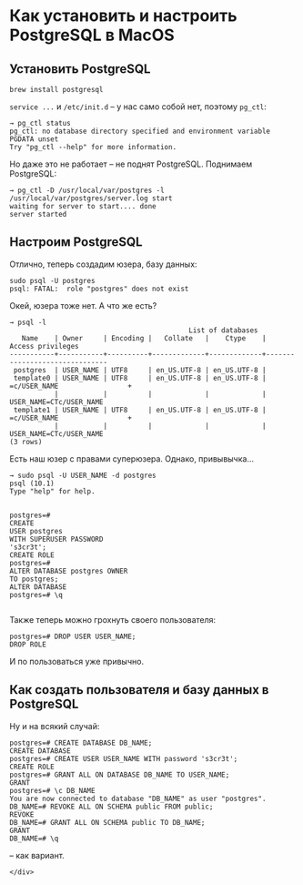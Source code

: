 # Как установить и настроить PostgreSQL в MacOS

<div itemprop="description" class="post_text">
      
<h2>Установить PostgreSQL</h2>
<pre><code class="hljs language-undefined">brew install postgresql
</code></pre>
<p><code>service ...</code> и <code>/etc/init.d</code> – у нас само собой нет, поэтому <code>pg_ctl</code>:</p>
<pre><code class="hljs language-php">→ pg_ctl status
pg_ctl: no database <span class="hljs-built_in">directory</span> specified <span class="hljs-keyword">and</span> environment variable PGDATA <span class="hljs-keyword">unset</span>
<span class="hljs-keyword">Try</span> <span class="hljs-string">"pg_ctl --help"</span> <span class="hljs-keyword">for</span> more information.
</code></pre>
<p>Но даже это не работает –&nbsp;не поднят PostgreSQL. Поднимаем PostgreSQL:</p>
<pre><code class="hljs language-bash">→ pg_ctl -D /usr/<span class="hljs-built_in">local</span>/var/postgres -l /usr/<span class="hljs-built_in">local</span>/var/postgres/server.log start
waiting <span class="hljs-keyword">for</span> server to start.... <span class="hljs-keyword">done</span>
server started
</code></pre>
<h2>Настроим PostgreSQL</h2>
<p>Отлично, теперь создадим юзера, базу данных:</p>
<pre><code class="hljs language-vbnet">sudo psql -U postgres
<span class="hljs-symbol">psql:</span> FATAL:  role <span class="hljs-string">"postgres"</span> does <span class="hljs-built_in">not</span> exist
</code></pre>
<p>Окей, юзера тоже нет. А что же есть?</p>
<pre><code class="hljs language-sql">→ psql <span class="hljs-operator">-</span>l
                                            List <span class="hljs-keyword">of</span> databases
   Name    <span class="hljs-operator">|</span> Owner     <span class="hljs-operator">|</span> Encoding <span class="hljs-operator">|</span>   <span class="hljs-keyword">Collate</span>   <span class="hljs-operator">|</span>    Ctype    <span class="hljs-operator">|</span>     Access privileges          
<span class="hljs-comment">-----------+-----------+----------+-------------+-------------+-------------------------------</span>
 postgres  <span class="hljs-operator">|</span> USER_NAME <span class="hljs-operator">|</span> UTF8     <span class="hljs-operator">|</span> en_US.UTF<span class="hljs-number">-8</span> <span class="hljs-operator">|</span> en_US.UTF<span class="hljs-number">-8</span> <span class="hljs-operator">|</span> 
 template0 <span class="hljs-operator">|</span> USER_NAME <span class="hljs-operator">|</span> UTF8     <span class="hljs-operator">|</span> en_US.UTF<span class="hljs-number">-8</span> <span class="hljs-operator">|</span> en_US.UTF<span class="hljs-number">-8</span> <span class="hljs-operator">|</span> <span class="hljs-operator">=</span>c<span class="hljs-operator">/</span>USER_NAME                 <span class="hljs-operator">+</span>
           <span class="hljs-operator">|</span>           <span class="hljs-operator">|</span>          <span class="hljs-operator">|</span>             <span class="hljs-operator">|</span>             <span class="hljs-operator">|</span> USER_NAME<span class="hljs-operator">=</span>CTc<span class="hljs-operator">/</span>USER_NAME
 template1 <span class="hljs-operator">|</span> USER_NAME <span class="hljs-operator">|</span> UTF8     <span class="hljs-operator">|</span> en_US.UTF<span class="hljs-number">-8</span> <span class="hljs-operator">|</span> en_US.UTF<span class="hljs-number">-8</span> <span class="hljs-operator">|</span> <span class="hljs-operator">=</span>c<span class="hljs-operator">/</span>USER_NAME                 <span class="hljs-operator">+</span>
           <span class="hljs-operator">|</span>           <span class="hljs-operator">|</span>          <span class="hljs-operator">|</span>             <span class="hljs-operator">|</span>             <span class="hljs-operator">|</span> USER_NAME<span class="hljs-operator">=</span>CTc<span class="hljs-operator">/</span>USER_NAME
(<span class="hljs-number">3</span> <span class="hljs-keyword">rows</span>)
</code></pre>
<p>Есть наш юзер с правами суперюзера. Однако, привывычка...</p>
<pre><code class="hljs language-sql">→ sudo psql <span class="hljs-operator">-</span>U USER_NAME <span class="hljs-operator">-</span>d postgres
psql (<span class="hljs-number">10.1</span>)
Type "help" <span class="hljs-keyword">for</span> help.

postgres<span class="hljs-operator">=</span># <span class="hljs-keyword">CREATE</span> <span class="hljs-keyword">USER</span> postgres <span class="hljs-keyword">WITH</span> SUPERUSER PASSWORD <span class="hljs-string">'s3cr3t'</span>;
<span class="hljs-keyword">CREATE</span> ROLE
postgres<span class="hljs-operator">=</span># <span class="hljs-keyword">ALTER</span> DATABASE postgres OWNER <span class="hljs-keyword">TO</span> postgres;
<span class="hljs-keyword">ALTER</span> DATABASE
postgres<span class="hljs-operator">=</span># \q
</code></pre>
<p>Также теперь можно грохнуть своего пользователя:</p>
<pre><code class="hljs language-sql">postgres<span class="hljs-operator">=</span># <span class="hljs-keyword">DROP</span> <span class="hljs-keyword">USER</span> USER_NAME;
<span class="hljs-keyword">DROP</span> ROLE
</code></pre>
<p>И по пользоваться уже привычно.</p>
<h2>Как создать пользователя и базу данных в PostgreSQL</h2>
<p>Ну и на всякий случай:</p>
<pre><code class="hljs language-sql">postgres<span class="hljs-operator">=</span># <span class="hljs-keyword">CREATE</span> DATABASE DB_NAME;
<span class="hljs-keyword">CREATE</span> DATABASE
postgres<span class="hljs-operator">=</span># <span class="hljs-keyword">CREATE</span> <span class="hljs-keyword">USER</span> USER_NAME <span class="hljs-keyword">WITH</span> password <span class="hljs-string">'s3cr3t'</span>;
<span class="hljs-keyword">CREATE</span> ROLE
postgres<span class="hljs-operator">=</span># <span class="hljs-keyword">GRANT</span> <span class="hljs-keyword">ALL</span> <span class="hljs-keyword">ON</span> DATABASE DB_NAME <span class="hljs-keyword">TO</span> USER_NAME;
<span class="hljs-keyword">GRANT</span>
postgres<span class="hljs-operator">=</span># \c DB_NAME
You <span class="hljs-keyword">are</span> now connected <span class="hljs-keyword">to</span> database "DB_NAME" <span class="hljs-keyword">as</span> <span class="hljs-keyword">user</span> "postgres".
DB_NAME<span class="hljs-operator">=</span># <span class="hljs-keyword">REVOKE</span> <span class="hljs-keyword">ALL</span> <span class="hljs-keyword">ON</span> SCHEMA public <span class="hljs-keyword">FROM</span> public;
<span class="hljs-keyword">REVOKE</span>
DB_NAME<span class="hljs-operator">=</span># <span class="hljs-keyword">GRANT</span> <span class="hljs-keyword">ALL</span> <span class="hljs-keyword">ON</span> SCHEMA public <span class="hljs-keyword">TO</span> DB_NAME;
<span class="hljs-keyword">GRANT</span>
DB_NAME<span class="hljs-operator">=</span># \q
</code></pre>
<p>– как вариант.</p>
        
    </div>

